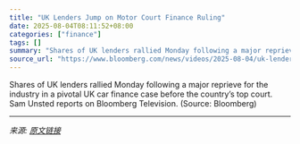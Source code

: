 ```yaml
---
title: "UK Lenders Jump on Motor Court Finance Ruling"
date: 2025-08-04T08:11:52+08:00
categories: ["finance"]
tags: []
summary: "Shares of UK lenders rallied Monday following a major reprieve for the industry in a pivotal UK car finance case before the country’s top court. Sam Unsted reports on Bloomberg Television. (Source: Bl"
source_url: "https://www.bloomberg.com/news/videos/2025-08-04/uk-lenders-jump-on-motor-court-finance-ruling-video"
---
```


Shares of UK lenders rallied Monday following a major reprieve for the industry in a pivotal UK car finance case before the country’s top court. Sam Unsted reports on Bloomberg Television. (Source: Bloomberg)

---

*来源: [原文链接](https://www.bloomberg.com/news/videos/2025-08-04/uk-lenders-jump-on-motor-court-finance-ruling-video)*
